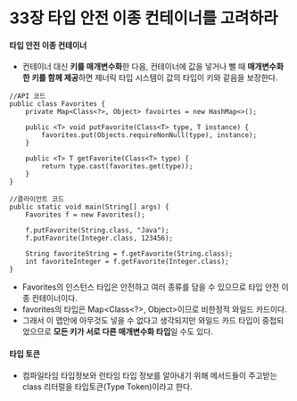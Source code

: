 # 33장 타입 안전 이종 컨테이너를 고려하라
#### 타입 안전 이종 컨테이너
* 컨테이너 대신 **키를 매개변수화**한 다음, 컨테이너에 값을 넣거나 뺄 때 **매개변수화한 키를 함께 제공**하면 제너릭 타입 시스템이 값의 타입이 키와 같음을 보장한다.
```
//API 코드
public class Favorites {
    private Map<Class<?>, Object> favoirtes = new HashMap<>();
    
    public <T> void putFavorite(Class<T> type, T instance) {
        favorites.put(Objects.requireNonNull(type), instance);
    }
    
    public <T> T getFavorite(Class<T> type) {
        return type.cast(favorites.get(type));
    }
}

//클라이언트 코드
public static void main(String[] args) {
    Favorites f = new Favorites();
    
    f.putFavorite(String.class, "Java");
    f.putFavorite(Integer.class, 123456);
    
    String favoriteString = f.getFavorite(String.class);
    int favoriteInteger = f.getFavorite(Integer.class);
}
```
* Favorites의 인스턴스 타입은 안전하고 여러 종류를 담을 수 있으므로 타입 안전 이종 컨테이너이다.
* favorites의 타입은 Map<Class<?>, Object>이므로 비한정적 와일드 카드이다.
* 그래서 이 맵안에 아무것도 넣을 수 없다고 생각되지만 와일드 카드 타입이 중첩되었으므로 **모든 키가 서로 다른 매개변수화 타입**일 수도 있다.

#### 타입 토큰
* 컴파일타임 타입정보와 런타임 타입 정보를 알아내기 위해 메서드들이 주고받는 class 리터럴을 타입토큰(Type Token)이라고 한다.
```

```